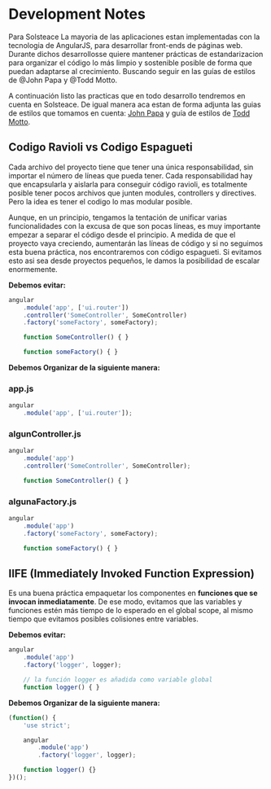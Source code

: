 # Development Notes


Para Solsteace La mayoria de las aplicaciones estan implementadas con la tecnologia de AngularJS, para desarrollar front-ends de páginas web. Durante dichos desarrollosse quiere mantener prácticas de estandarizacion para organizar el código lo más limpio y sostenible posible de forma que puedan adaptarse al crecimiento. Buscando seguir  en las guías de estilos de @John Papa y @Todd Motto.

A continuación listo las practicas que en todo desarrollo tendremos en cuenta en Solsteace. De igual manera aca estan de forma adjunta las guias de estilos que tomamos en cuenta: [John Papa](https://github.com/johnpapa/angular-styleguide) y guía de estilos de [Todd Motto](https://github.com/toddmotto/angularjs-styleguide).

## Codigo Ravioli vs Codigo Espagueti

Cada archivo del proyecto tiene que tener una única responsabilidad, sin importar el número de líneas que pueda tener. Cada responsabilidad hay que encapsularla y aislarla para conseguir código ravioli, es totalmente posible tener pocos archivos que junten modules, controllers y directives. Pero la idea es tener el codigo lo mas modular posible.

Aunque, en un principio, tengamos la tentación de unificar varias funcionalidades con la excusa de que son pocas líneas, es muy importante empezar a separar el código desde el principio. A medida de que el proyecto vaya creciendo, aumentarán las  líneas de código y si no seguimos esta buena práctica, nos encontraremos con código espagueti. Si evitamos esto asi sea desde proyectos pequeños, le damos la posibilidad de escalar enormemente.

**Debemos evitar:**

```javascript
angular
    .module('app', ['ui.router'])
    .controller('SomeController', SomeController)
    .factory('someFactory', someFactory);

    function SomeController() { }

    function someFactory() { }
```

**Debemos Organizar de la siguiente manera:**


### app.js
```javascript
angular
    .module('app', ['ui.router']);

```

### algunController.js
```javascript
angular
    .module('app')
    .controller('SomeController', SomeController);

    function SomeController() { }

```
### algunaFactory.js
```javascript
angular
    .module('app')
    .factory('someFactory', someFactory);

    function someFactory() { }

```

## IIFE (Immediately Invoked Function Expression)


Es una buena práctica empaquetar los componentes en **funciones que se invocan inmediatamente**. De ese modo, evitamos que las variables y funciones estén más tiempo de lo esperado en el global scope, al mismo tiempo que evitamos posibles colisiones entre variables.

**Debemos evitar:**

```javascript
angular
    .module('app')
    .factory('logger', logger);

    // la función logger es añadida como variable global
    function logger() { }
```

**Debemos Organizar de la siguiente manera:**

```javascript
(function() {
    'use strict';

    angular
        .module('app')
        .factory('logger', logger);

    function logger() {}
})();
```
